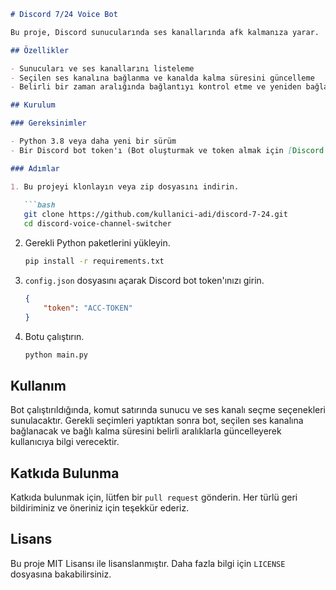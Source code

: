 ```markdown
# Discord 7/24 Voice Bot

Bu proje, Discord sunucularında ses kanallarında afk kalmanıza yarar.

## Özellikler

- Sunucuları ve ses kanallarını listeleme
- Seçilen ses kanalına bağlanma ve kanalda kalma süresini güncelleme
- Belirli bir zaman aralığında bağlantıyı kontrol etme ve yeniden bağlanma

## Kurulum

### Gereksinimler

- Python 3.8 veya daha yeni bir sürüm
- Bir Discord bot token'ı (Bot oluşturmak ve token almak için [Discord Developer Portal](https://discord.com/developers/applications) kullanabilirsiniz)

### Adımlar

1. Bu projeyi klonlayın veya zip dosyasını indirin.
   
   ```bash
   git clone https://github.com/kullanici-adi/discord-7-24.git
   cd discord-voice-channel-switcher
   ```

2. Gerekli Python paketlerini yükleyin.

   ```bash
   pip install -r requirements.txt
   ```

3. `config.json` dosyasını açarak Discord bot token'ınızı girin.

   ```json
   {
       "token": "ACC-TOKEN"
   }
   ```

4. Botu çalıştırın.

   ```bash
   python main.py
   ```

## Kullanım

Bot çalıştırıldığında, komut satırında sunucu ve ses kanalı seçme seçenekleri sunulacaktır. Gerekli seçimleri yaptıktan sonra bot, seçilen ses kanalına bağlanacak ve bağlı kalma süresini belirli aralıklarla güncelleyerek kullanıcıya bilgi verecektir.

## Katkıda Bulunma

Katkıda bulunmak için, lütfen bir `pull request` gönderin. Her türlü geri bildiriminiz ve öneriniz için teşekkür ederiz.

## Lisans

Bu proje MIT Lisansı ile lisanslanmıştır. Daha fazla bilgi için `LICENSE` dosyasına bakabilirsiniz.
```
